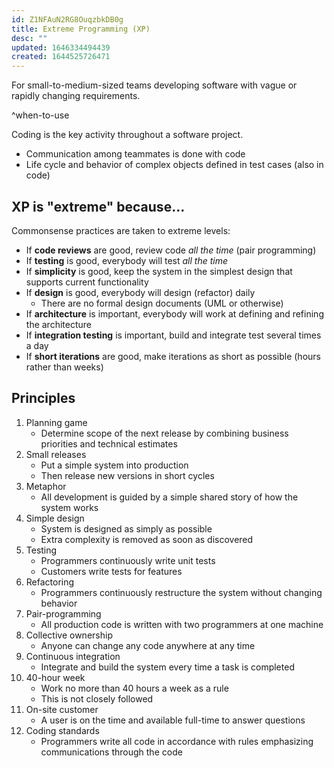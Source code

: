 ```yaml
---
id: Z1NFAuN2RG8OuqzbkDB0g
title: Extreme Programming (XP)
desc: ""
updated: 1646334494439
created: 1644525726471
---
```


For small-to-medium-sized teams developing software with vague or rapidly changing requirements.

^when-to-use

Coding is the key activity throughout a software project.

- Communication among teammates is done with code
- Life cycle and behavior of complex objects defined in test cases (also in code)

## XP is "extreme" because...

Commonsense practices are taken to extreme levels:

- If **code reviews** are good, review code _all the time_ (pair programming)
- If **testing** is good, everybody will test _all the time_
- If **simplicity** is good, keep the system in the simplest design that supports current functionality
- If **design** is good, everybody will design (refactor) daily
  - There are no formal design documents (UML or otherwise)
- If **architecture** is important, everybody will work at defining and refining the architecture
- If **integration testing** is important, build and integrate test several times a day
- If **short iterations** are good, make iterations as short as possible (hours rather than weeks)

## Principles

1. Planning game
   - Determine scope of the next release by combining business priorities and technical estimates
2. Small releases
   - Put a simple system into production
   - Then release new versions in short cycles
3. Metaphor
   - All development is guided by a simple shared story of how the system works
4. Simple design
   - System is designed as simply as possible
   - Extra complexity is removed as soon as discovered
5. Testing
   - Programmers continuously write unit tests
   - Customers write tests for features
6. Refactoring
   - Programmers continuously restructure the system without changing behavior
7. Pair-programming
   - All production code is written with two programmers at one machine
8. Collective ownership
   - Anyone can change any code anywhere at any time
9. Continuous integration
   - Integrate and build the system every time a task is completed
10. 40-hour week
    - Work no more than 40 hours a week as a rule
    - This is not closely followed
11. On-site customer
    - A user is on the time and available full-time to answer questions
12. Coding standards
    - Programmers write all code in accordance with rules emphasizing communications through the code
